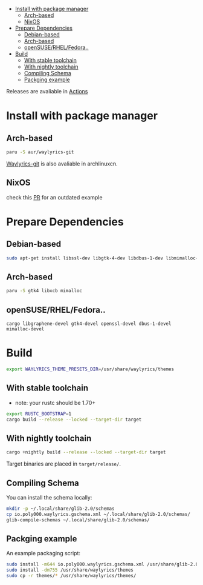 
- [Install with package manager](#install-with-package-manager)
  - [Arch-based](#arch-based)
  - [NixOS](#nixos)
- [Prepare Dependencies](#prepare-dependencies)
  - [Debian-based](#debian-based)
  - [Arch-based](#arch-based-1)
  - [openSUSE/RHEL/Fedora..](#opensuserhelfedora)
- [Build](#build)
  - [With stable toolchain](#with-stable-toolchain)
  - [With nightly toolchain](#with-nightly-toolchain)
  - [Compiling Schema](#compiling-schema)
  - [Packging example](#packging-example)

Releases are avaliable in [Actions](https://github.com/waylyrics/waylyrics/actions/workflows/smoketest.yml)

# Install with package manager

## Arch-based

```bash
paru -S aur/waylyrics-git
```

[Waylyrics-git](https://github.com/archlinuxcn/repo/tree/master/archlinuxcn/waylyrics-git) is also avaliable in archlinuxcn.

## NixOS

check this [PR](https://github.com/NixOS/nixpkgs/pull/231984) for an outdated example

# Prepare Dependencies

## Debian-based

```bash
sudo apt-get install libssl-dev libgtk-4-dev libdbus-1-dev libmimalloc-dev
```

## Arch-based

```bash
paru -S gtk4 libxcb mimalloc
```

## openSUSE/RHEL/Fedora..

```
cargo libgraphene-devel gtk4-devel openssl-devel dbus-1-devel mimalloc-devel
```

# Build

```bash
export WAYLYRICS_THEME_PRESETS_DIR=/usr/share/waylyrics/themes
```

## With stable toolchain

* note: your rustc should be 1.70+

```bash
export RUSTC_BOOTSTRAP=1
cargo build --release --locked --target-dir target
```

## With nightly toolchain

```bash
cargo +nightly build --release --locked --target-dir target
```

Target binaries are placed in `target/release/`.

## Compiling Schema

You can install the schema locally:

```bash
mkdir -p ~/.local/share/glib-2.0/schemas
cp io.poly000.waylyrics.gschema.xml ~/.local/share/glib-2.0/schemas/
glib-compile-schemas ~/.local/share/glib-2.0/schemas/
```

## Packging example

An example packaging script:

```bash
sudo install -m644 io.poly000.waylyrics.gschema.xml /usr/share/glib-2.0/schemas/
sudo install -dm755 /usr/share/waylyrics/themes
sudo cp -r themes/* /usr/share/waylyrics/themes/
```